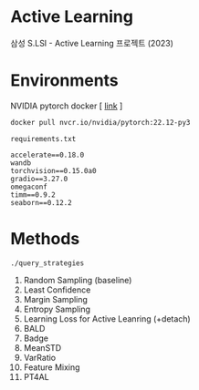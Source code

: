 # Active Learning 

삼성 S.LSI - Active Learning 프로젝트 (2023)

# Environments

NVIDIA pytorch docker [ [link](https://docs.nvidia.com/deeplearning/frameworks/pytorch-release-notes/rel-22-12.html#rel-22-12) ]

```bash
docker pull nvcr.io/nvidia/pytorch:22.12-py3
```

`requirements.txt`

```
accelerate==0.18.0
wandb
torchvision==0.15.0a0
gradio==3.27.0
omegaconf
timm==0.9.2
seaborn==0.12.2
```


# Methods

`./query_strategies`

1. Random Sampling (baseline)
2. Least Confidence
3. Margin Sampling
4. Entropy Sampling
5. Learning Loss for Active Leanring (+detach)
6. BALD
7. Badge
8. MeanSTD
9. VarRatio
10. Feature Mixing
11. PT4AL
